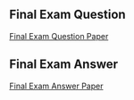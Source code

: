 ## Final Exam Question
[Final Exam Question Paper](https://docs.google.com/document/d/1lG8a7lSL3o7G-0WSoQgeRVKcSpA7zThAkbHw_cAlH50/edit)

## Final Exam Answer
[Final Exam Answer Paper]()